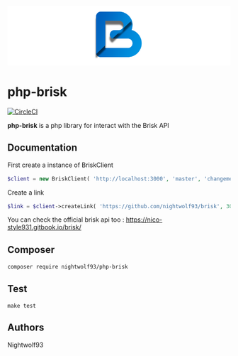 ![logo](https://github.com/nightwolf93/brisk/blob/master/logo.png?raw=true)

# php-brisk

[![CircleCI](https://circleci.com/gh/nightwolf93/php-brisk.svg?style=svg)](https://github.com/nightwolf93/php-brisk)

**php-brisk** is a php library for interact with the Brisk API

## Documentation

First create a instance of BriskClient

```php
$client = new BriskClient( 'http://localhost:3000', 'master', 'changeme' );
```

Create a link

```php
$link = $client->createLink( 'https://github.com/nightwolf93/brisk', 30000, 5 );
```

You can check the official brisk api too : https://nico-style931.gitbook.io/brisk/

## Composer

```
composer require nightwolf93/php-brisk
```

## Test

```
make test
```

## Authors

Nightwolf93
